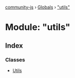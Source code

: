 [community-js](../README.md) › [Globals](../globals.md) › ["utils"](_utils_.md)

# Module: "utils"

## Index

### Classes

* [Utils](../classes/_utils_.utils.md)
